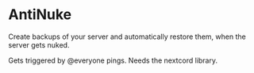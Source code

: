 # AntiNuke

Create backups of your server and automatically restore them, when the server gets nuked.

Gets triggered by @everyone pings. Needs the nextcord library.
